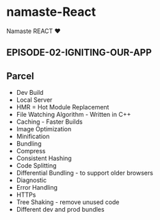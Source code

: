 # namaste-React

Namaste REACT ❤

## EPISODE-02-IGNITING-OUR-APP

## Parcel

- Dev Build
- Local Server
- HMR = Hot Module Replacement
- File Watching Algorithm - Written in C++
- Caching - Faster Builds
- Image Optimization
- Minification
- Bundling
- Compress
- Consistent Hashing
- Code Splitting
- Differential Bundling - to support older browsers
- Diagnostic
- Error Handling
- HTTPs
- Tree Shaking - remove unused code
- Different dev and prod bundles
